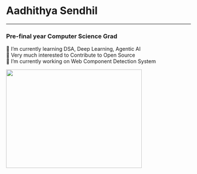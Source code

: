 #  Aadhithya Sendhil
---
### Pre-final year Computer Science Grad
<div>

 🌱 I’m currently learning DSA, Deep Learning, Agentic AI <br>
 👯 Very much interested to Contribute to Open Source <br>
 🔭 I’m currently working on Web Component Detection System <br>
 </div> 
 
<img align="left" width='370' height='270' src='https://media1.tenor.com/m/41I-iMyClCgAAAAd/programmer-programming.gif'>
 <br>
 <br>
 <br>
 <br>
